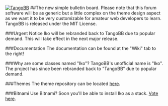 [![TangoBB](https://raw.githubusercontent.com/IkoBulletin/Iko/master/public/img/iko_logo.png "Iko")](http://iko.im "Iko")
##The new simple bulletin board.
Please note that this forum software will be as generic but a little complex on the theme design aspect as we want it to be very customizable for amateur web developers to learn.
TangoBB is released under the MIT License.

###Urgent Notice
Iko will be rebranded back to TangoBB due to popular demand. This will take effect in the next major release.

###Documentation
The documentation can be found at the "Wiki" tab to the right!

###Why are some classes named "Iko"?
TangoBB's unofficial name is "Iko". The project has since been rebranded back to "TangoBB" due to popular demand.

###Themes
The theme repository can be located [here](https://github.com/Codetana/TangoBB-Themes).

###Bitnami
Use Bitnami? Soon you'll be able to install Iko as a stack. [Vote here](https://bitnami.com/stack/iko).

